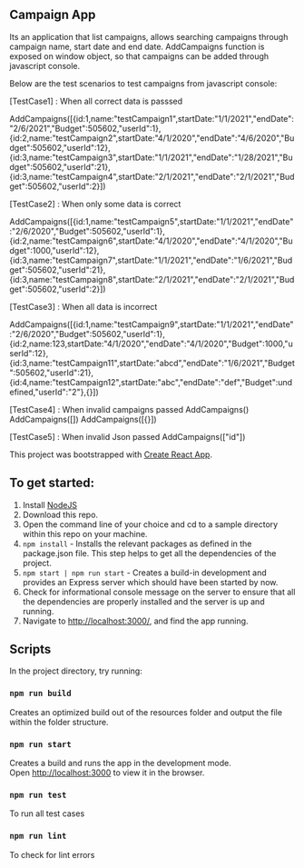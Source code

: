 ## Campaign App
Its an application that list campaigns, allows searching campaigns through campaign name, start date and end date. 
AddCampaigns function is exposed on window object, so that campaigns can be added through javascript console.

Below are the test scenarios to test campaigns from javascript console:

[TestCase1] : When all correct data is passsed

AddCampaigns([{id:1,name:"testCampaign1",startDate:"1/1/2021","endDate":"2/6/2021","Budget":505602,"userId":1}, {id:2,name:"testCampaign2",startDate:"4/1/2020","endDate":"4/6/2020","Budget":505602,"userId":12}, {id:3,name:"testCampaign3",startDate:"1/1/2021","endDate":"1/28/2021","Budget":505602,"userId":21},{id:3,name:"testCampaign4",startDate:"2/1/2021","endDate":"2/1/2021","Budget":505602,"userId":2}])

[TestCase2] : When only some data is correct

AddCampaigns([{id:1,name:"testCampaign5",startDate:"1/1/2021","endDate":"2/6/2020","Budget":505602,"userId":1}, {id:2,name:"testCampaign6",startDate:"4/1/2020","endDate":"4/1/2020","Budget":1000,"userId":12}, {id:3,name:"testCampaign7",startDate:"1/1/2021","endDate":"1/6/2021","Budget":505602,"userId":21},{id:3,name:"testCampaign8",startDate:"2/1/2021","endDate":"2/1/2021","Budget":505602,"userId":2}])

[TestCase3] : When all data is incorrect

AddCampaigns([{id:1,name:"testCampaign9",startDate:"1/1/2021","endDate":"2/6/2020","Budget":505602,"userId":1}, {id:2,name:123,startDate:"4/1/2020","endDate":"4/1/2020","Budget":1000,"userId":12}, {id:3,name:"testCampaign11",startDate:"abcd","endDate":"1/6/2021","Budget":505602,"userId":21},{id:4,name:"testCampaign12",startDate:"abc","endDate":"def","Budget":undefined,"userId":"2"},{}])

[TestCase4] : When invalid campaigns passed
AddCampaigns()
AddCampaigns([])
AddCampaigns([{}])

[TestCase5] : When invalid Json passed
AddCampaigns(["id"])

This project was bootstrapped with [Create React App](https://github.com/facebook/create-react-app).

## To get started:

1. Install [NodeJS](http://www.nodejs.org)
2. Download this repo.
3. Open the command line of your choice and cd to a sample directory within this repo on your machine.
4. `npm install` - Installs the relevant packages as defined in the package.json file. This step helps to get all the dependencies of the project.
5. `npm start | npm run start` - Creates a build-in development and provides an Express server which should have been started by now.
6. Check for informational console message on the server to ensure that all the dependencies are properly installed and the server is up and running.
7. Navigate to [http://localhost:3000/](http://localhost:3000/), and find the app running.

## Scripts

In the project directory, try running:

### `npm run build`

Creates an optimized build out of the resources folder and output the file within the folder structure.

### `npm run start`

Creates a build and runs the app in the development mode.<br>
Open [http://localhost:3000](http://localhost:3000) to view it in the browser.

### `npm run test`

To run all test cases

### `npm run lint`

To check for lint errors
